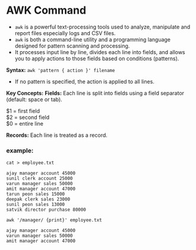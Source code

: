# AWK Command

- `awk` is a powerful text-processing tools used to analyze, manipulate and report files especially logs and CSV files.
- `awk` is both a command-line utility and a programming language designed for pattern scanning and processing.
- It processes input line by line, divides each line into fields, and allows you to apply actions to those fields based on conditions (patterns).<br>

**Syntax:**
`awk 'pattern { action }' filename`

- If no pattern is specified, the action is applied to all lines.<br>

**Key Concepts:**
**Fields:** Each line is split into fields using a field separator (default: space or tab).<br>

$1 = first field<br>
$2 = second field<br>
$0 = entire line<br>

**Records:** Each line is treated as a record.<br>

### example:

`cat > employee.txt`

```
ajay manager account 45000
sunil clerk account 25000
varun manager sales 50000
amit manager account 47000
tarun peon sales 15000
deepak clerk sales 23000
sunil peon sales 13000
satvik director purchase 80000
```

`awk '/manager/ {print}' employee.txt`

```
ajay manager account 45000
varun manager sales 50000
amit manager account 47000
```
